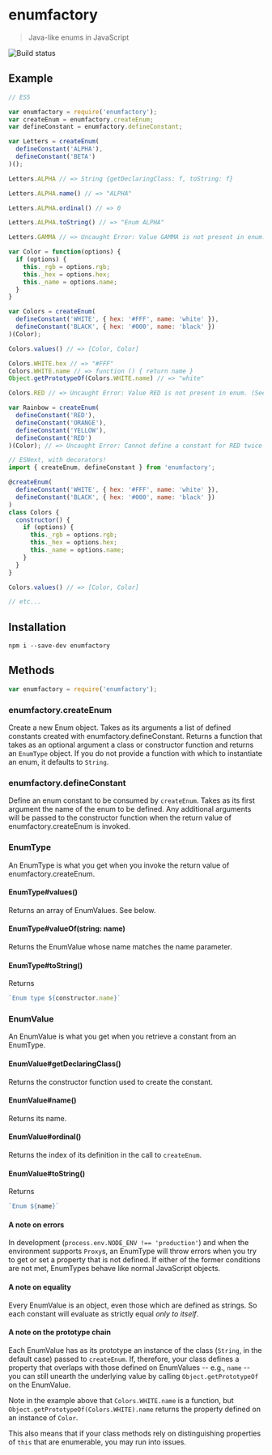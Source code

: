 # enumfactory
> Java-like enums in JavaScript

![Build status](https://travis-ci.org/dylanonelson/enumfactory.svg?branch=master)

## Example

```javascript
// ES5

var enumfactory = require('enumfactory');
var createEnum = enumfactory.createEnum;
var defineConstant = enumfactory.defineConstant;

var Letters = createEnum(
  defineConstant('ALPHA'),
  defineConstant('BETA')
)();

Letters.ALPHA // => String {getDeclaringClass: f, toString: f}

Letters.ALPHA.name() // => "ALPHA"

Letters.ALPHA.ordinal() // => 0

Letters.ALPHA.toString() // => "Enum ALPHA"

Letters.GAMMA // => Uncaught Error: Value GAMMA is not present in enum.

var Color = function(options) {
  if (options) {
    this._rgb = options.rgb;
    this._hex = options.hex;
    this._name = options.name;
  }
}

var Colors = createEnum(
  defineConstant('WHITE', { hex: '#FFF', name: 'white' }),
  defineConstant('BLACK', { hex: '#000', name: 'black' })
)(Color);

Colors.values() // => [Color, Color]

Colors.WHITE.hex // => "#FFF"
Colors.WHITE.name // => function () { return name }
Object.getPrototypeOf(Colors.WHITE.name) // => "white"

Colors.RED // => Uncaught Error: Value RED is not present in enum. (See note below on `Proxy` and `process.env.NODE_ENV`)

var Rainbow = createEnum(
  defineConstant('RED'),
  defineConstant('ORANGE'),
  defineConstant('YELLOW'),
  defineConstant('RED')
)(Color); // => Uncaught Error: Cannot define a constant for RED twice in the same enum
```

```js
// ESNext, with decorators!
import { createEnum, defineConstant } from 'enumfactory';

@createEnum(
  defineConstant('WHITE', { hex: '#FFF', name: 'white' }),
  defineConstant('BLACK', { hex: '#000', name: 'black' })
)
class Colors {
  constructor() {
    if (options) {
      this._rgb = options.rgb;
      this._hex = options.hex;
      this._name = options.name;
    }
  }
}

Colors.values() // => [Color, Color]

// etc...
```

## Installation

`npm i --save-dev enumfactory`

## Methods

```javascript
var enumfactory = require('enumfactory');
```

### enumfactory.createEnum
Create a new Enum object. Takes as its arguments a list of defined constants created with enumfactory.defineConstant. Returns a function that takes as an optional argument a class or constructor function and returns an `EnumType` object. If you do not provide a function with which to instantiate an enum, it defaults to `String`.

### enumfactory.defineConstant
Define an enum constant to be consumed by `createEnum`. Takes as its first argument the name of the enum to be defined. Any additional arguments will be passed to the constructor function when the return value of enumfactory.createEnum is invoked.

### EnumType
An EnumType is what you get when you invoke the return value of enumfactory.createEnum.

#### EnumType#values()
Returns an array of EnumValues. See below.

#### EnumType#valueOf(string: name)
Returns the EnumValue whose name matches the name parameter.

#### EnumType#toString()
Returns
```javascript
`Enum type ${constructor.name}`
```

### EnumValue
An EnumValue is what you get when you retrieve a constant from an EnumType.

#### EnumValue#getDeclaringClass()
Returns the constructor function used to create the constant.

#### EnumValue#name()
Returns its name.

#### EnumValue#ordinal()
Returns the index of its definition in the call to `createEnum`.

#### EnumValue#toString()
Returns
```javascript
`Enum ${name}`
```

#### A note on errors
In development (`process.env.NODE_ENV !== 'production'`) and when the environment supports `Proxy`s, an EnumType will throw errors when you try to get or set a property that is not defined. If either of the former conditions are not met, EnumTypes behave like normal JavaScript objects.

#### A note on equality
Every EnumValue is an object, even those which are defined as strings. So each constant will evaluate as strictly equal *only to itself*.

#### A note on the prototype chain
Each EnumValue has as its prototype an instance of the class (`String`, in the default case) passed to `createEnum`. If, therefore, your class defines a property that overlaps with those defined on EnumValues -- e.g., `name` -- you can still unearth the underlying value by calling `Object.getPrototypeOf` on the EnumValue.

Note in the example above that `Colors.WHITE.name` is a function, but `Object.getPrototypeOf(Colors.WHITE).name` returns the property defined on an instance of `Color`.

This also means that if your class methods rely on distinguishing properties of `this` that are enumerable, you may run into issues.
